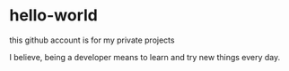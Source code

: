 # hello-world

this github account is for my private projects

I believe, being a developer means to learn and try new things every day. 